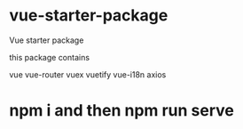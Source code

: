 # vue-starter-package
Vue starter package

this package contains

vue
vue-router
vuex
vuetify
vue-i18n
axios

# npm i and then npm run serve
